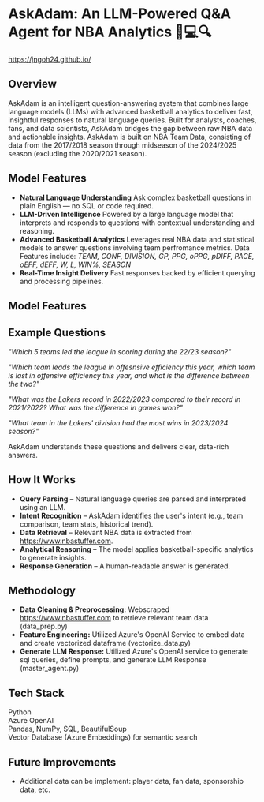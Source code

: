 # AskAdam: An LLM-Powered Q&A Agent for NBA Analytics 🏀💻🔍
https://jngoh24.github.io/

## Overview
AskAdam is an intelligent question-answering system that combines large language models (LLMs) with advanced basketball analytics to deliver fast, insightful responses to natural language queries. Built for analysts, coaches, fans, and data scientists, AskAdam bridges the gap between raw NBA data and actionable insights. AskAdam is built on NBA Team Data, consisting of data from the 2017/2018 season through midseason of the 2024/2025 season (excluding the 2020/2021 season).

## Model Features
- **Natural Language Understanding**
    Ask complex basketball questions in plain English — no SQL or code required.
- **LLM-Driven Intelligence**
    Powered by a large language model that interprets and responds to questions with contextual understanding and reasoning.
- **Advanced Basketball Analytics**
    Leverages real NBA data and statistical models to answer questions involving team perfromance metrics. Data Features include: *TEAM, CONF, DIVISION, GP, PPG, oPPG, pDIFF, PACE, oEFF, dEFF, W, L, WIN%, SEASON*
- **Real-Time Insight Delivery**
    Fast responses backed by efficient querying and processing pipelines.

## Model Features

## Example Questions
*"Which 5 teams led the league in scoring during the 22/23 season?"*

*"Which team leads the league in offesnsive efficiency this year, which team is last in offensive efficiency this year, and what is the difference between the two?"*

*"What was the Lakers record in 2022/2023 compared to their record in 2021/2022? What was the difference in games won?"*

*"What team in the Lakers' division had the most wins in 2023/2024 season?"*

AskAdam understands these questions and delivers clear, data-rich answers.  

## How It Works
- **Query Parsing** – Natural language queries are parsed and interpreted using an LLM.
- **Intent Recognition** – AskAdam identifies the user's intent (e.g., team comparison, team stats, historical trend).
- **Data Retrieval** – Relevant NBA data is extracted from https://www.nbastuffer.com.
- **Analytical Reasoning** – The model applies basketball-specific analytics to generate insights.
- **Response Generation** – A human-readable answer is generated.


## Methodology
- **Data Cleaning & Preprocessing:** Webscraped https://www.nbastuffer.com to retrieve relevant team data (data_prep.py)
- **Feature Engineering:** Utilized Azure's OpenAI Service to embed data and create vectorized dataframe (vectorize_data.py)
- **Generate LLM Response:** Utilized Azure's OpenAI service to generate sql queries, define prompts, and generate LLM Response (master_agent.py)

## Tech Stack
Python  
Azure OpenAI  
Pandas, NumPy, SQL, BeautifulSoup  
Vector Database (Azure Embeddings) for semantic search  

## Future Improvements
- Additional data can be implement: player data, fan data, sponsorship data, etc.
